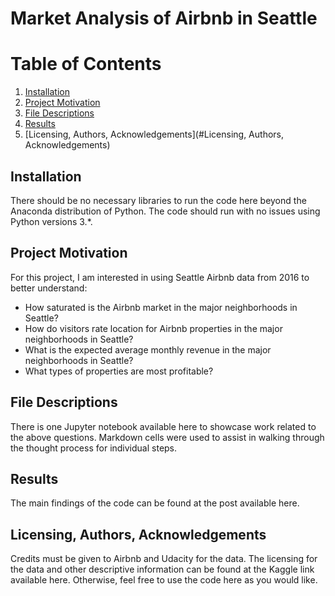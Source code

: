 # Market Analysis of Airbnb in Seattle

# Table of Contents
1. [Installation](#installation)
1. [Project Motivation](#motivation)
1. [File Descriptions](#files)
1. [Results](#results)
1. [Licensing, Authors, Acknowledgements](#Licensing, Authors, Acknowledgements)

## Installation
There should be no necessary libraries to run the code here beyond the Anaconda distribution of Python. The code should run with no issues using Python versions 3.*.
## Project Motivation
For this project, I am interested in using Seattle Airbnb data from 2016 to better understand:
*	How saturated is the Airbnb market in the major neighborhoods in Seattle?
* How do visitors rate location for Airbnb properties in the major neighborhoods in Seattle?
* What is the expected average monthly revenue in the major neighborhoods in Seattle?
* What types of properties are most profitable?
## File Descriptions
There is one Jupyter notebook available here to showcase work related to the above questions. Markdown cells were used to assist in walking through the thought process for individual steps.
## Results
The main findings of the code can be found at the post available here.
## Licensing, Authors, Acknowledgements
Credits must be given to Airbnb and Udacity for the data. The licensing for the data and other descriptive information can be found at the Kaggle link available here.  Otherwise, feel free to use the code here as you would like. 
